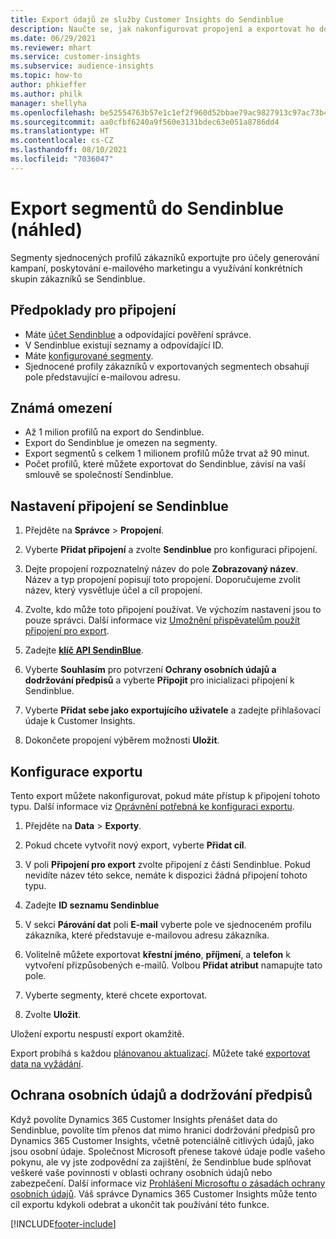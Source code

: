 ```yaml
---
title: Export údajů ze služby Customer Insights do Sendinblue
description: Naučte se, jak nakonfigurovat propojení a exportovat ho do Sendinblue.
ms.date: 06/29/2021
ms.reviewer: mhart
ms.service: customer-insights
ms.subservice: audience-insights
ms.topic: how-to
author: phkieffer
ms.author: philk
manager: shellyha
ms.openlocfilehash: be52554763b57e1c1ef2f960d52bbae79ac9827913c97ac73b429f66bbf4db37
ms.sourcegitcommit: aa0cfbf6240a9f560e3131bdec63e051a8786dd4
ms.translationtype: HT
ms.contentlocale: cs-CZ
ms.lasthandoff: 08/10/2021
ms.locfileid: "7036047"
---
```

# <a name="export-segments-to-sendinblue-preview"></a>Export segmentů do Sendinblue (náhled)

Segmenty sjednocených profilů zákazníků exportujte pro účely generování kampaní, poskytování e-mailového marketingu a využívání konkrétních skupin zákazníků se Sendinblue.

## <a name="prerequisites-for-connection"></a>Předpoklady pro připojení

-   Máte [účet Sendinblue](https://www.sendinblue.com/) a odpovídající pověření správce.
-   V Sendinblue existují seznamy a odpovídající ID.
-   Máte [konfigurované segmenty](segments.md).
-   Sjednocené profily zákazníků v exportovaných segmentech obsahují pole představující e-mailovou adresu.

## <a name="known-limitations"></a>Známá omezení

- Až 1 milion profilů na export do Sendinblue.
- Export do Sendinblue je omezen na segmenty.
- Export segmentů s celkem 1 milionem profilů může trvat až 90 minut. 
- Počet profilů, které můžete exportovat do Sendinblue, závisí na vaší smlouvě se společností Sendinblue.

## <a name="set-up-connection-to-sendinblue"></a>Nastavení připojení se Sendinblue

1. Přejděte na **Správce** > **Propojení**.

1. Vyberte **Přidat připojení** a zvolte **Sendinblue** pro konfiguraci připojení.

1. Dejte propojení rozpoznatelný název do pole **Zobrazovaný název**. Název a typ propojení popisují toto propojení. Doporučujeme zvolit název, který vysvětluje účel a cíl propojení.

1. Zvolte, kdo může toto připojení používat. Ve výchozím nastavení jsou to pouze správci. Další informace viz [Umožnění přispěvatelům použít připojení pro export](connections.md#allow-contributors-to-use-a-connection-for-exports).

1. Zadejte **[klíč API SendinBlue](https://developers.sendinblue.com/docs/getting-started#:~:text=Get%20your%20API%20key&text=You%20can%20create%20one%20from,your%20settings%20This%20API%20key)**.

1. Vyberte **Souhlasím** pro potvrzení **Ochrany osobních údajů a dodržování předpisů** a vyberte **Připojit** pro inicializaci připojení k Sendinblue.

1. Vyberte **Přidat sebe jako exportujícího uživatele** a zadejte přihlašovací údaje k Customer Insights.

1. Dokončete propojení výběrem možnosti **Uložit**.

## <a name="configure-an-export"></a>Konfigurace exportu

Tento export můžete nakonfigurovat, pokud máte přístup k připojení tohoto typu. Další informace viz [Oprávnění potřebná ke konfiguraci exportu](export-destinations.md#set-up-a-new-export).

1. Přejděte na **Data** > **Exporty**.

1. Pokud chcete vytvořit nový export, vyberte **Přidat cíl**.

1. V poli **Připojení pro export** zvolte připojení z části Sendinblue. Pokud nevidíte název této sekce, nemáte k dispozici žádná připojení tohoto typu.

1. Zadejte **ID seznamu Sendinblue** 

1. V sekci **Párování dat** poli **E-mail** vyberte pole ve sjednoceném profilu zákazníka, které představuje e-mailovou adresu zákazníka. 

1. Volitelně můžete exportovat **křestní jméno**, **příjmení**, a **telefon** k vytvoření přizpůsobených e-mailů. Volbou **Přidat atribut** namapujte tato pole.

1. Vyberte segmenty, které chcete exportovat. 

1. Zvolte **Uložit**.

Uložení exportu nespustí export okamžitě.

Export probíhá s každou [plánovanou aktualizací](system.md#schedule-tab). Můžete také [exportovat data na vyžádání](export-destinations.md#run-exports-on-demand). 


## <a name="data-privacy-and-compliance"></a>Ochrana osobních údajů a dodržování předpisů

Když povolíte Dynamics 365 Customer Insights přenášet data do Sendinblue, povolíte tím přenos dat mimo hranici dodržování předpisů pro Dynamics 365 Customer Insights, včetně potenciálně citlivých údajů, jako jsou osobní údaje. Společnost Microsoft přenese takové údaje podle vašeho pokynu, ale vy jste zodpovědní za zajištění, že Sendinblue bude splňovat veškeré vaše povinnosti v oblasti ochrany osobních údajů nebo zabezpečení. Další informace viz [Prohlášení Microsoftu o zásadách ochrany osobních údajů](https://go.microsoft.com/fwlink/?linkid=396732).
Váš správce Dynamics 365 Customer Insights může tento cíl exportu kdykoli odebrat a ukončit tak používání této funkce.


[!INCLUDE[footer-include](../includes/footer-banner.md)]
